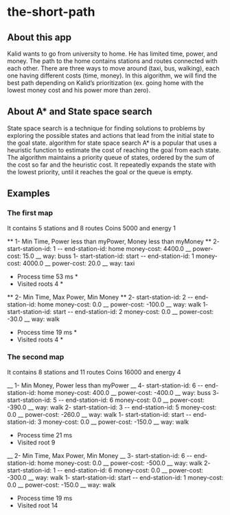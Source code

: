 # the-short-path
## About this app
Kalid wants to go from university to home.
He has limited time, power, and money.
The path to the home contains stations and routes connected with each other.
There are three ways to move around (taxi, bus, walking), each one having different costs (time, money).
In this algorithm, we will find the best path depending on Kalid’s prioritization (ex. going home with the lowest money cost and his power more than zero).


## About A* and State space search
State space search is a technique for finding solutions to problems by exploring the possible states and actions that lead from the initial state to the goal state.
algorithm for state space search A* is a popular that uses a heuristic function to estimate the cost of reaching the goal from each state.
The algorithm maintains a priority queue of states, ordered by the sum of the cost so far and the heuristic cost.
It repeatedly expands the state with the lowest priority, until it reaches the goal or the queue is empty.


## Examples
### The first map
It contains 5 stations and 8 routes
Coins 5000 and energy 1

** 1- Min Time, Power less than myPower, Money less than myMoney **
2- start-station-id: 1 -- end-station-id: home 
money-cost: 4400.0 __ power-cost: 15.0 __ way: buss
1- start-station-id: start -- end-station-id: 1 
money-cost: 4000.0 __ power-cost: 20.0 __ way: taxi

* Process time 53 ms * 
* Visited roots 4 * 

** 2- Min Time, Max Power, Min Money **
2- start-station-id: 2 -- end-station-id: home
money-cost: 0.0 __ power-cost: -100.0 __ way: walk
1- start-station-id: start -- end-station-id: 2 
money-cost: 0.0 __ power-cost: -30.0 __ way: walk

* Process time 19 ms *
* Visited roots 4 *


### The second map
It contains 8 stations and 11 routes
Coins 16000 and energy 4

__ 1- Min Money, Power less than myPower __
4- start-station-id: 6 -- end-station-id: home
money-cost: 400.0 __ power-cost: -400.0 __ way: buss
3- start-station-id: 5 -- end-station-id: 6
money-cost: 0.0 __ power-cost: -390.0 __ way: walk
2- start-station-id: 3 -- end-station-id: 5
money-cost: 0.0 __ power-cost: -260.0 __ way: walk
1- start-station-id: start -- end-station-id: 3
money-cost: 0.0 __ power-cost: -150.0 __ way: walk

* Process time 21 ms 
* Visited root 9 

__ 2- Min Time, Max Power, Min Money __
3- start-station-id: 6 -- end-station-id: home 
money-cost: 0.0 __ power-cost: -500.0 __ way: walk
2- start-station-id: 1 -- end-station-id: 6 
money-cost: 0.0 __ power-cost: -300.0 __ way: walk
1- start-station-id: start -- end-station-id: 1 
money-cost: 0.0 __ power-cost: -150.0 __ way: walk

* Process time 19 ms 
* Visited root 14 
